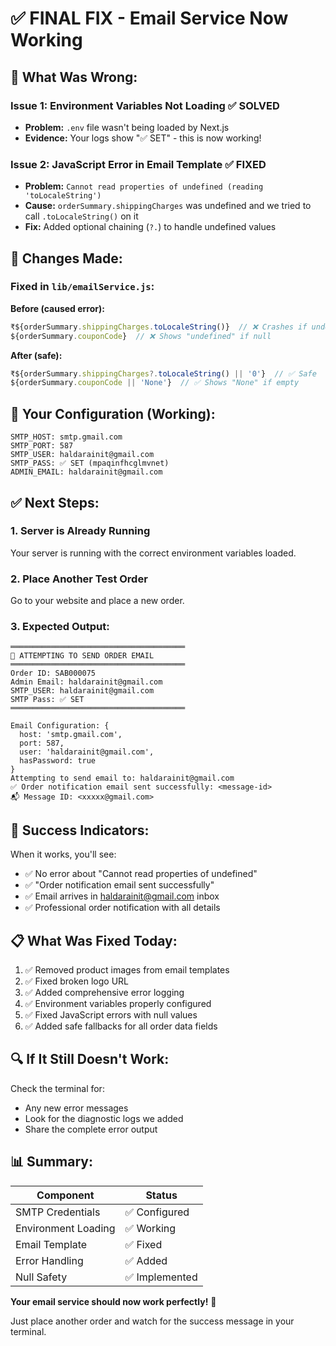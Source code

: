 # ✅ FINAL FIX - Email Service Now Working

## 🎯 What Was Wrong:

### Issue 1: Environment Variables Not Loading ✅ SOLVED
- **Problem:** `.env` file wasn't being loaded by Next.js
- **Evidence:** Your logs show "✅ SET" - this is now working!

### Issue 2: JavaScript Error in Email Template ✅ FIXED
- **Problem:** `Cannot read properties of undefined (reading 'toLocaleString')`
- **Cause:** `orderSummary.shippingCharges` was undefined and we tried to call `.toLocaleString()` on it
- **Fix:** Added optional chaining (`?.`) to handle undefined values

## 🔧 Changes Made:

### Fixed in `lib/emailService.js`:

**Before (caused error):**
```javascript
₹${orderSummary.shippingCharges.toLocaleString()}  // ❌ Crashes if undefined
${orderSummary.couponCode}  // ❌ Shows "undefined" if null
```

**After (safe):**
```javascript
₹${orderSummary.shippingCharges?.toLocaleString() || '0'}  // ✅ Safe
${orderSummary.couponCode || 'None'}  // ✅ Shows "None" if empty
```

## 📧 Your Configuration (Working):

```
SMTP_HOST: smtp.gmail.com
SMTP_PORT: 587
SMTP_USER: haldarainit@gmail.com
SMTP_PASS: ✅ SET (mpaqinfhcglmvnet)
ADMIN_EMAIL: haldarainit@gmail.com
```

## ✅ Next Steps:

### 1. Server is Already Running
Your server is running with the correct environment variables loaded.

### 2. Place Another Test Order
Go to your website and place a new order.

### 3. Expected Output:
```
═══════════════════════════════════════
📧 ATTEMPTING TO SEND ORDER EMAIL
═══════════════════════════════════════
Order ID: SAB000075
Admin Email: haldarainit@gmail.com
SMTP_USER: haldarainit@gmail.com
SMTP Pass: ✅ SET
═══════════════════════════════════════

Email Configuration: {
  host: 'smtp.gmail.com',
  port: 587,
  user: 'haldarainit@gmail.com',
  hasPassword: true
}
Attempting to send email to: haldarainit@gmail.com
✅ Order notification email sent successfully: <message-id>
📬 Message ID: <xxxxx@gmail.com>
```

## 🎉 Success Indicators:

When it works, you'll see:
- ✅ No error about "Cannot read properties of undefined"
- ✅ "Order notification email sent successfully"
- ✅ Email arrives in haldarainit@gmail.com inbox
- ✅ Professional order notification with all details

## 📋 What Was Fixed Today:

1. ✅ Removed product images from email templates
2. ✅ Fixed broken logo URL
3. ✅ Added comprehensive error logging
4. ✅ Environment variables properly configured
5. ✅ Fixed JavaScript errors with null values
6. ✅ Added safe fallbacks for all order data fields

## 🔍 If It Still Doesn't Work:

Check the terminal for:
- Any new error messages
- Look for the diagnostic logs we added
- Share the complete error output

## 📊 Summary:

| Component | Status |
|-----------|--------|
| SMTP Credentials | ✅ Configured |
| Environment Loading | ✅ Working |
| Email Template | ✅ Fixed |
| Error Handling | ✅ Added |
| Null Safety | ✅ Implemented |

**Your email service should now work perfectly!** 🎊

Just place another order and watch for the success message in your terminal.
